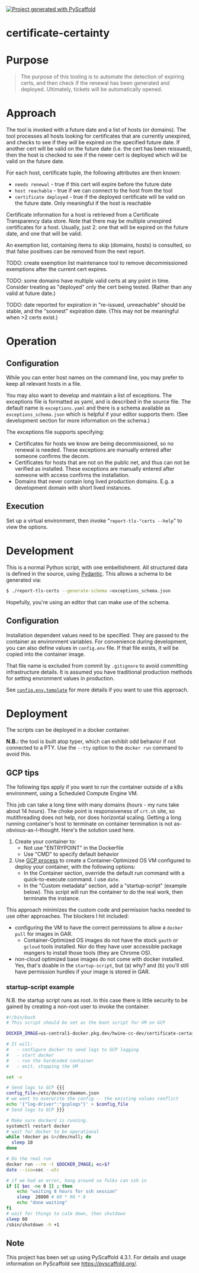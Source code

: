 <!-- These are examples of badges you might want to add to your README:
     please update the URLs accordingly

[![Built Status](https://api.cirrus-ci.com/github/<USER>/certificate-certainty.svg?branch=main)](https://cirrus-ci.com/github/<USER>/certificate-certainty)
[![ReadTheDocs](https://readthedocs.org/projects/certificate-certainty/badge/?version=latest)](https://certificate-certainty.readthedocs.io/en/stable/)
[![Coveralls](https://img.shields.io/coveralls/github/<USER>/certificate-certainty/main.svg)](https://coveralls.io/r/<USER>/certificate-certainty)
[![PyPI-Server](https://img.shields.io/pypi/v/certificate-certainty.svg)](https://pypi.org/project/certificate-certainty/)
[![Conda-Forge](https://img.shields.io/conda/vn/conda-forge/certificate-certainty.svg)](https://anaconda.org/conda-forge/certificate-certainty)
[![Monthly Downloads](https://pepy.tech/badge/certificate-certainty/month)](https://pepy.tech/project/certificate-certainty)
[![Twitter](https://img.shields.io/twitter/url/http/shields.io.svg?style=social&label=Twitter)](https://twitter.com/certificate-certainty)
-->

[![Project generated with PyScaffold](https://img.shields.io/badge/-PyScaffold-005CA0?logo=pyscaffold)](https://pyscaffold.org/)

# certificate-certainty
# Purpose

> The purpose of this tooling is to automate the detection of expiring certs,
> and then check if the renewal has been generated and deployed. Ultimately,
> tickets will be automatically opened.


# Approach

The tool is invoked with a future date and a list of hosts (or domains). The
tool processes all hosts looking for certificates that are currently unexpired,
and checks to see if they _will_ be expired on the specified future date. If
another cert will be valid on the future date (i.e. the cert has been
reissued), then the host is checked to see if the newer cert is deployed which
will be valid on the future date.

For each host, certificate tuple, the following attributes are then known:
- `needs renewal` - true if this cert will expire before the future date
- `host reachable` - true if we can connect to the host from the tool
- `certificate deployed` - true if the deployed certificate will be valid on
  the future date. Only meaningful if the host is reachable

Certificate information for a host is retrieved from a Certificate Transparency
data store. Note that there may be multiple unexpired certificates for a host.
Usually, just 2: one that will be expired on the future date, and one that will
be valid.

An exemption list, containing items to skip (domains, hosts) is consulted, so
that false positives can be removed from the next report.

TODO: create exemption list maintenance tool to remove decommissioned exemptions after the current cert expires.

TODO: some domains have multiple valid certs at any point in time. Consider treating as "deployed" only the cert being tested. (Rather than any valid at future date.)

TODO: date reported for expiration in "re-issued, unreachable" should be stable, and the "soonest" expiration date. (This may not be meaningful when >2 certs exist.)

# Operation

## Configuration

While you can enter host names on the command line, you may prefer to keep all
relevant hosts in a file.

You may also want to develop and maintain a list of exceptions. The exceptions
file is formatted as yaml, and is described in the source file. The default
name is `exceptions.yaml` and there is a schema available as
`exceptions_schema.json` which is helpful if your editor supports them. (See
development section for more information on the schema.)

The exceptions file supports specifying:
- Certificates for hosts we know are being decommissioned, so no renewal is
  needed. These exceptions are manually entered after someone confirms the
  decom.
- Certificates for hosts that are not on the public net, and thus can not be
  verified as installed. These exceptions are manually entered after someone
  with access confirms the installation.
- Domains that never contain long lived production domains. E.g. a development
  domain with short lived instances.


## Execution

Set up a virtual environment, then invoke "`report-tls-"certs --help`" to view the options.

# Development

This is a normal Python script, with one embellishment. All structured data is
defined in the source, using [Pydantic][pydantic]. This allows a schema to be
generated via:
```bash
$ ./report-tls-certs --generate-schema >exceptions_schema.json
```
Hopefully, you're using an editor that can make use of the schema.

## Configuration

Installation dependent values need to be specified. They are passed to the
container as environment variables. For convenience during development, you can
also define values in `config.env` file. If that file exists, it will be copied
into the container image.

That file name is excluded from commit by `.gitignore` to avoid committing
infrastructure details. It is assumed you have traditional production methods
for setting envronment values in production.

See [`config.env.template`](config.env.template) for more details if you want to
use this approach.

# Deployment

The scripts can be deployed in a docker container.

**N.B.:** the tool is built atop typer, which can exhibit odd behavior if not
connected to a PTY. Use the `--tty` option to the `docker run` command to avoid
this.

## GCP tips

The following tips apply if you want to run the container outside of a k8s
environment, using a Scheduled Compute Engine VM.

This job can take a long time with many domains (hours - my runs take about 14
hours). The choke point is responsiveness of `crt.sh` site, so mutithreading
does not help, nor does horizontal scaling. Getting a long running container's
host to terminate on container termination is not as-obvious-as-I-thought.
Here's the solution used here.

1. Create your container to:
   - Not use "ENTRYPOINT" in the Dockerfile
   - Use "CMD" to specify default behavior
2. Use [GCP
   process](https://cloud.google.com/compute/docs/containers/deploying-containers#deploying_a_container_on_a_new_vm_instance)
   to create a Container-Optimized OS VM configured to deploy your container,
   with the following options:
    - In the Container section, override the default run command with a
      quick-to-execute command. I use `date`.
    - In the "Custom metadata" section, add a "startup-script" (example below).
      This script will run the container to do the real work, then terminate the
      instance.

This approach minimizes the custom code and permission hacks needed to use other
approaches. The blockers I hit included:
- configuring the VM to have the correct permissions to allow a `docker pull`
  for images in GAR.
  - Container-Optimized OS images do not have the stock `gauth` or `gcloud`
    tools installed. Nor do they have user accessible package mangers to install
    those tools (they are Chrome OS).
- non-cloud optimized base images do not come with docker installed. Yes, that's
  doable in the `startup-script`, but (a) why? and (b) you'll still have
  permission hurdles if your image is stored in GAR.

### startup-script example

N.B. the startup script runs as root. In this case there is little security to
be gained by creating a non-root user to invoke the container.

```bash
#!/bin/bash
# This script should be set as the boot script for VM on GCP

DOCKER_IMAGE=us-central1-docker.pkg.dev/hwine-cc-dev/certificate-certainty/busybox:latest

# It will:
#   - configure docker to send logs to GCP logging
#   - start docker
#   - run the hardcoded container
#   - exit, stopping the VM

set -x

# Send logs to GCP {{{
config_file=/etc/docker/daemon.json
# we want to overwrite the config -- the existing values conflict
echo '{"log-driver":"gcplogs"}' > $config_file
# Send logs to GCP }}}

# Make sure dockerd is running.
systemctl restart docker
# wait for docker to be operational
while !docker ps &>/dev/null; do
  sleep 10
done

# Do the real run
docker run --rm -t $DOCKER_IMAGE; ec=$?
date --iso=sec --utc

# if we had an error, hang around so folks can ssh in
if [[ $ec -ne 0 ]] ; then
    echo "waiting 8 hours for ssh session"
    sleep  28800 # 60 * 60 * 8
    echo "done waiting"
fi
# wait for things to calm down, then shutdown
sleep 60
/sbin/shutdown -h +1
```

[pydantic]: https://pydantic-docs.helpmanual.io/


<!-- pyscaffold-notes -->

## Note

This project has been set up using PyScaffold 4.3.1. For details and usage
information on PyScaffold see https://pyscaffold.org/.
